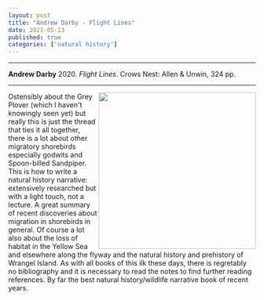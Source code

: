 ```yaml
---
layout: post
title: "Andrew Darby - Flight Lines"
date: 2021-05-13
published: true
categories: ['natural history']
---
```



***
<b>Andrew Darby</b> 2020. _Flight Lines_.  Crows Nest: Allen & Unwin, 324 pp.

***


<img width="320" align="right" src="https://s3-ap-southeast-2.amazonaws.com/assets.allenandunwin.com/images/small/9781760296551.jpg" alt="">  

Ostensibly about the Grey Plover (which I haven't knowingly seen yet) but really this is just the thread that ties it all together, there is a lot about other migratory shorebirds especially godwits and Spoon-billed Sandpiper.  This is how to write a natural history narrative: extensively researched but with a light touch, not a lecture. A great summary of recent discoveries about migration in shorebirds in general. Of course a lot also about the loss of habitat in the Yellow Sea and elsewhere along the flyway and the natural history and prehistory of Wrangel Island.  As with all books of this ilk these days, there is regretably no bibliography and it is necessary to read the notes to find further reading references.  By far the best natural history/wildlife narrative book of recent years.
